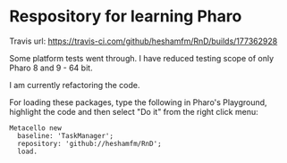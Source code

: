 # Respository for learning Pharo

Travis url: https://travis-ci.com/github/heshamfm/RnD/builds/177362928

Some platform tests went through. I have reduced testing scope of only Pharo 8 and 9 - 64 bit.

I am currently refactoring the code.

For loading these packages, type the following in Pharo's Playground, highlight the code and then select "Do it" from the right click menu:
```
Metacello new
  baseline: 'TaskManager';
  repository: 'github://heshamfm/RnD';
  load.
```
